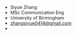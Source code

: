 - Siyue Zhang
- MSc Communication Eng 
- University of Birmingham
- zhangsiyue0414@gmail.com
-

<!---
sirius0414/sirius0414 is a ✨ special ✨ repository because its `README.md` (this file) appears on your GitHub profile.
You can click the Preview link to take a look at your changes.
--->
